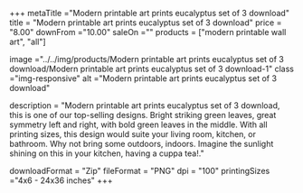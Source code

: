 +++
metaTitle ="Modern printable art prints eucalyptus set of 3 download"
title = "Modern printable art prints eucalyptus set of 3 download"
price = "8.00"
downFrom ="10.00"
saleOn =""
products = ["modern printable wall art", "all"]

image ="../../img/products/Modern printable art prints eucalyptus set of 3 download/Modern printable art prints eucalyptus set of 3 download-1"
class ="img-responsive"
alt ="Modern printable art prints eucalyptus set of 3 download"

description = "Modern printable art prints eucalyptus set of 3 download, this is one of our top-selling designs. Bright striking green leaves, great symmetry left and right, with bold green leaves in the middle. With all printing sizes, this design would suite your living room, kitchen, or bathroom. Why not bring some outdoors, indoors. Imagine the sunlight shining on this in your kitchen, having a cuppa tea!."

downloadFormat = "Zip"
fileFormat = "PNG"
dpi = "100"
printingSizes ="4x6 - 24x36 inches"
+++